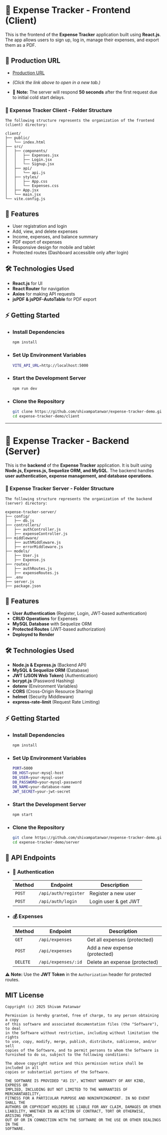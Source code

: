 # 🚀 Expense Tracker - Frontend (Client)

This is the frontend of the **Expense Tracker** application built using **React.js**. The app allows users to sign up, log in, manage their expenses, and export them as a PDF.

## 🔗 Production URL
- [Production URL](https://github.shivampatanwar.com/client)  

- *(Click the link above to open in a new tab.)*  
- 📌 **Note:** The server will respond **50 seconds** after the first request due to initial cold start delays.  


### 📂 Expense Tracker Client - Folder Structure

    The following structure represents the organization of the frontend (client) directory:

    client/
    ├── public/           
    │   └── index.html     
    ├── src/          
    │   ├── components/   
    │   │   ├── Expenses.jsx    
    │   │   ├── Login.jsx        
    │   │   └── Signup.jsx       
    │   ├── api/           
    │   │   └── api.js      
    │   ├── styles/         
    │   │   ├── App.css     
    │   │   └── Expenses.css 
    │   ├── App.jsx        
    │   └── main.jsx
    └── vite.config.js


## 📌 Features
- User registration and login
- Add, view, and delete expenses
- Income, expenses, and balance summary
- PDF export of expenses
- Responsive design for mobile and tablet
- Protected routes (Dashboard accessible only after login)


## 🛠️ Technologies Used
- **React.js** for UI
- **React Router** for navigation
- **Axios** for making API requests
- **jsPDF & jsPDF-AutoTable** for PDF export


## ⚡ Getting Started

- ### Install Dependencies
    ```bash
    npm install

- ### Set Up Environment Variables
    ```bash
    VITE_API_URL=http://localhost:5000

- ### Start the Development Server
    ```bash
    npm run dev

- ### Clone the Repository
    ```bash
    git clone https://github.com/shivampatanwar/expense-tracker-demo.git
    cd expense-tracker-demo/client

---

# 🚀 Expense Tracker - Backend (Server)

This is the **backend** of the **Expense Tracker** application. It is built using **Node.js, Express.js, Sequelize ORM, and MySQL**. The backend handles **user authentication, expense management, and database operations**.

### 📂 Expense Tracker Server - Folder Structure

    The following structure represents the organization of the backend (server) directory:

    expense-tracker-server/
    ├── config/
    │   ├── db.js
    ├── controllers/
    │   ├── authController.js
    │   ├── expenseController.js
    ├── middleware/
    │   ├── authMiddleware.js
    │   ├── errorMiddleware.js
    ├── models/
    │   ├── User.js
    │   ├── Expense.js
    ├── routes/
    │   ├── authRoutes.js
    │   ├── expenseRoutes.js
    ├── .env
    ├── server.js
    ├── package.json


## 📌 Features

- **User Authentication** (Register, Login, JWT-based authentication)
- **CRUD Operations** for Expenses
- **MySQL Database** with Sequelize ORM
- **Protected Routes** (JWT-based authorization)
- **Deployed to Render**


## 🛠️ Technologies Used

- **Node.js & Express.js** (Backend API)
- **MySQL & Sequelize ORM** (Database)
- **JWT (JSON Web Token)** (Authentication)
- **bcrypt.js** (Password Hashing)
- **dotenv** (Environment Variables)
- **CORS** (Cross-Origin Resource Sharing)
- **helmet** (Security Middleware)
- **express-rate-limit** (Request Rate Limiting)



## ⚡ Getting Started

- ### Install Dependencies
    ```bash
    npm install

- ### Set Up Environment Variables
    ```bash
    PORT=5000
    DB_HOST=your-mysql-host
    DB_USER=your-mysql-user
    DB_PASSWORD=your-mysql-password
    DB_NAME=your-database-name
    JWT_SECRET=your-jwt-secret


- ### Start the Development Server
    ```bash
    npm start

- ### Clone the Repository
    ```bash
    git clone https://github.com/shivampatanwar/expense-tracker-demo.git
    cd expense-tracker-demo/server

## 🔌 API Endpoints

- ### 🔐 Authentication
    | Method | Endpoint             | Description            |
    |--------|----------------------|------------------------|
    | `POST` | `/api/auth/register` | Register a new user    |
    | `POST` | `/api/auth/login`    | Login user & get JWT   |

- ### 💰 Expenses
    | Method  | Endpoint            | Description                     |
    |---------|---------------------|---------------------------------|
    | `GET`   | `/api/expenses`     | Get all expenses (protected)    |
    | `POST`  | `/api/expenses`     | Add a new expense (protected)   |
    | `DELETE`| `/api/expenses/:id` | Delete an expense (protected)   |

⚠️ **Note:** Use the **JWT Token** in the `Authorization` header for protected routes.





## MIT License

    Copyright (c) 2025 Shivam Patanwar

    Permission is hereby granted, free of charge, to any person obtaining a copy
    of this software and associated documentation files (the "Software"), to deal
    in the Software without restriction, including without limitation the rights
    to use, copy, modify, merge, publish, distribute, sublicense, and/or sell
    copies of the Software, and to permit persons to whom the Software is
    furnished to do so, subject to the following conditions:

    The above copyright notice and this permission notice shall be included in all
    copies or substantial portions of the Software.

    THE SOFTWARE IS PROVIDED "AS IS", WITHOUT WARRANTY OF ANY KIND, EXPRESS OR
    IMPLIED, INCLUDING BUT NOT LIMITED TO THE WARRANTIES OF MERCHANTABILITY,
    FITNESS FOR A PARTICULAR PURPOSE AND NONINFRINGEMENT. IN NO EVENT SHALL THE
    AUTHORS OR COPYRIGHT HOLDERS BE LIABLE FOR ANY CLAIM, DAMAGES OR OTHER
    LIABILITY, WHETHER IN AN ACTION OF CONTRACT, TORT OR OTHERWISE, ARISING FROM,
    OUT OF OR IN CONNECTION WITH THE SOFTWARE OR THE USE OR OTHER DEALINGS IN THE
    SOFTWARE.
